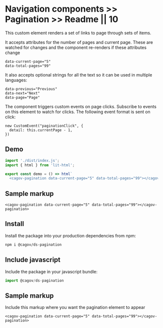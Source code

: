 # Navigation components >> Pagination >> Readme || 10

This custom element renders a set of links to page through sets of items.

It accepts attributes for the number of pages and current page. These are watched for changes and the component re-renders if these attributes change

```
data-current-page="5"
data-total-pages="99"
```

It also accepts optional strings for all the text so it can be used in multiple languages:

```
data-previous="Previous"
data-next="Next"
data-page="Page"
```

The component triggers custom events on page clicks. Subscribe to events on this element to watch for clicks. The following event format is sent on click:

```
new CustomEvent("paginationClick", {
  detail: this.currentPage - 1,
})
```

## Demo

```js script
import './dist/index.js';
import { html } from 'lit-html';
```

```js story
export const demo = () => html`
  <cagov-pagination data-current-page="5" data-total-pages="99"></cagov-pagination>`;
```

## Sample markup

```
<cagov-pagination data-current-page="5" data-total-pages="99"></cagov-pagination>
```

## Install

Install the package into your production dependencies from npm:

```bash
npm i @cagov/ds-pagination
```

## Include javascript

Include the package in your javascript bundle:

```js
import @cagov/ds-pagination
```


## Sample markup

Include this markup where you want the pagination element to appear

```
<cagov-pagination data-current-page="5" data-total-pages="99"></cagov-pagination>
```